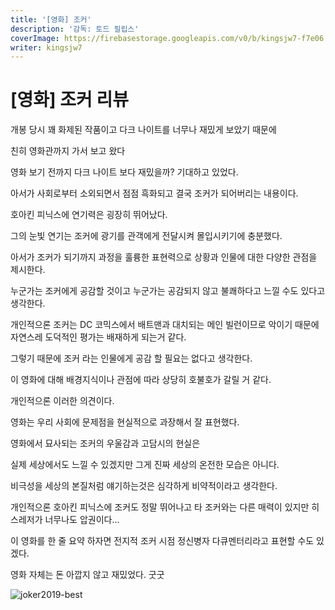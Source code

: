 ```yaml
---
title: '[영화] 조커'
description: '감독: 토드 필립스'
coverImage: https://firebasestorage.googleapis.com/v0/b/kingsjw7-f7e06.appspot.com/o/images%2Fmovie%2Fjoker-2019%2Fjoker2019.jpeg?alt=media&token=e77483af-6ae7-4c37-b048-3281cb43ff35
writer: kingsjw7
---
```


# [영화] 조커 리뷰

개봉 당시 꽤 화제된 작품이고 다크 나이트를 너무나 재밌게 보았기 때문에

친히 영화관까지 가서 보고 왔다

영화 보기 전까지 다크 나이트 보다 재밌을까? 기대하고 있었다.


아서가 사회로부터 소외되면서 점점 흑화되고 결국 조커가 되어버리는 내용이다.

호아킨 피닉스에 연기력은 굉장히 뛰어났다.

그의 눈빛 연기는 조커에 광기를 관객에게 전달시켜 몰입시키기에 충분했다.


아서가 조커가 되기까지 과정을 훌륭한 표현력으로 상황과 인물에 대한 다양한 관점을 제시한다.

누군가는 조커에게 공감할 것이고 누군가는 공감되지 않고 불쾌하다고 느낄 수도 있다고 생각한다.

개인적으론 조커는 DC 코믹스에서 배트맨과 대치되는 메인 빌런이므로 악이기 때문에 자연스레 도덕적인 평가는 배재하게 되는거 같다.

그렇기 때문에 조커 라는 인물에게 공감 할 필요는 없다고 생각한다.

이 영화에 대해 배경지식이나 관점에 따라 상당히 호불호가 갈릴 거 같다.

개인적으론 이러한 의견이다.

영화는 우리 사회에 문제점을 현실적으로 과장해서 잘 표현했다.

영화에서 묘사되는 조커의 우울감과 고담시의 현실은

실제 세상에서도 느낄 수 있겠지만 그게 진짜 세상의 온전한 모습은 아니다.

비극성을 세상의 본질처럼 얘기하는것은 심각하게 비약적이라고 생각한다.


개인적으론 호아킨 피닉스에 조커도 정말 뛰어나고 타 조커와는 다른 매력이 있지만 히스레저가 너무나도 압권이다...

이 영화를 한 줄 요약 하자면 전지적 조커 시점 정신병자 다큐멘터리라고 표현할 수도 있겠다.

영화 자체는 돈 아깝지 않고 재밌었다. 굿굿

![joker2019-best](https://firebasestorage.googleapis.com/v0/b/kingsjw7-f7e06.appspot.com/o/images%2Fmovie%2Fjoker-2019%2Fjoker2019-best.gif?alt=media&token=712feb9d-369f-464e-8012-4569ae90aa31)